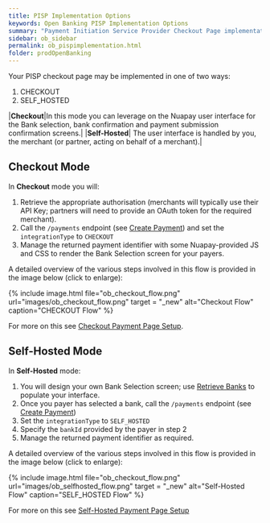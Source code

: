 ```yaml
---
title: PISP Implementation Options
keywords: Open Banking PISP Implementation Options
summary: "Payment Initiation Service Provider Checkout Page implementation Options"
sidebar: ob_sidebar
permalink: ob_pispimplementation.html
folder: prodOpenBanking
---
```


Your PISP checkout page may be implemented in one of two ways:

1. CHECKOUT
1. SELF_HOSTED


|**Checkout**|In this mode you can leverage on the Nuapay user interface for the Bank selection, bank confirmation and payment submission confirmation screens.|
|**Self-Hosted**| The user interface is handled by you, the merchant (or partner, acting on behalf of a merchant).|

## Checkout Mode

In **Checkout** mode you will: 

1. Retrieve the appropriate authorisation (merchants will typically use their API Key; partners will need to provide an OAuth token for the required merchant).
1. Call the `/payments` endpoint (see [Create Payment](ob_createpayment.html)) and set the `integrationType` to `CHECKOUT`
1. Manage the returned payment identifier with some Nuapay-provided JS and CSS to render the Bank Selection screen for your payers. 

A detailed overview of the various steps involved in this flow is provided in the image below (click to enlarge):

{% include image.html file="ob_checkout_flow.png" url="images/ob_checkout_flow.png" target = "_new" alt="Checkout Flow" caption="CHECKOUT Flow" %}

For more on this see [Checkout Payment Page Setup](ob_setupoverview.html).


## Self-Hosted Mode

In **Self-Hosted** mode:

1. You will design your own Bank Selection screen; use [Retrieve Banks](ob_getbank.html) to populate your interface. 
1. Once you payer has selected a bank, call the `/payments` endpoint (see [Create Payment](ob_createpayment.html))
1. Set the `integrationType` to `SELF_HOSTED`
1. Specify the `bankId` provided by the payer in step 2
1. Manage the returned payment identifier as required.

A detailed overview of the various steps involved in this flow is provided in the image below (click to enlarge):

{% include image.html file="ob_checkout_flow.png" url="images/ob_selfhosted_flow.png" target = "_new" alt="Self-Hosted Flow" caption="SELF_HOSTED Flow" %}


For more on this see [Self-Hosted Payment Page Setup](ob_selfsetupoverview.html)



